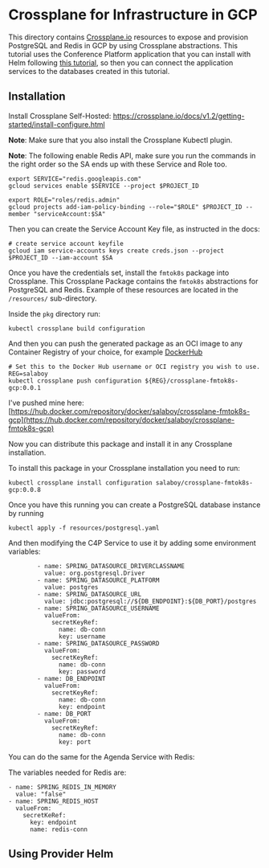 # Crossplane for Infrastructure in GCP

This directory contains [Crossplane.io](http://crossplane.io) resources to expose and provision PostgreSQL and Redis in GCP by using Crossplane abstractions. 
This tutorial uses the Conference Platform application that you can install with Helm following [this tutorial](../helm/README.md), so then you can connect the application services to the databases created in this tutorial. 


## Installation

Install Crossplane Self-Hosted: https://crossplane.io/docs/v1.2/getting-started/install-configure.html

**Note**: Make sure that you also install the Crossplane Kubectl plugin. 

**Note**: The following enable Redis API, make sure you run the commands in the right order so the SA ends up with these Service and Role too. 

```
export SERVICE="redis.googleapis.com"
gcloud services enable $SERVICE --project $PROJECT_ID

export ROLE="roles/redis.admin"
gcloud projects add-iam-policy-binding --role="$ROLE" $PROJECT_ID --member "serviceAccount:$SA"

```
Then you can create the Service Account Key file, as instructed in the docs: 

```
# create service account keyfile
gcloud iam service-accounts keys create creds.json --project $PROJECT_ID --iam-account $SA
```

Once you have the credentials set, install the `fmtok8s` package into Crossplane. This Crossplane Package contains the `fmtok8s` abstractions for PostgreSQL and Redis. Example of these resources are located in the `/resources/` sub-directory. 


Inside the `pkg` directory run:

```
kubectl crossplane build configuration
```

And then you can push the generated package as an OCI image to any Container Registry of your choice, for example [DockerHub](hub.docker.com)

```
# Set this to the Docker Hub username or OCI registry you wish to use.
REG=salaboy
kubectl crossplane push configuration ${REG}/crossplane-fmtok8s-gcp:0.0.1
```

I've pushed mine here: [https://hub.docker.com/repository/docker/salaboy/crossplane-fmtok8s-gcp](https://hub.docker.com/repository/docker/salaboy/crossplane-fmtok8s-gcp)

Now you can distribute this package and install it in any Crossplane installation. 

To install this package in your Crossplane installation you need to run: 

```
kubectl crossplane install configuration salaboy/crossplane-fmtok8s-gcp:0.0.8
```

Once you have this running you can create a PostgreSQL database instance by running

```
kubectl apply -f resources/postgresql.yaml
```

And then modifying the C4P Service to use it by adding some environment variables:

```
        - name: SPRING_DATASOURCE_DRIVERCLASSNAME
          value: org.postgresql.Driver 
        - name: SPRING_DATASOURCE_PLATFORM
          value: postgres
        - name: SPRING_DATASOURCE_URL
          value: jdbc:postgresql://${DB_ENDPOINT}:${DB_PORT}/postgres
        - name: SPRING_DATASOURCE_USERNAME
          valueFrom:
            secretKeyRef:
              name: db-conn
              key: username
        - name: SPRING_DATASOURCE_PASSWORD
          valueFrom:
            secretKeyRef:
              name: db-conn
              key: password
        - name: DB_ENDPOINT
          valueFrom:
            secretKeyRef:
              name: db-conn
              key: endpoint
        - name: DB_PORT
          valueFrom:
            secretKeyRef:
              name: db-conn
              key: port
```

You can do the same for the Agenda Service with Redis: 

The variables needed for Redis are: 

```
- name: SPRING_REDIS_IN_MEMORY
  value: "false"
- name: SPRING_REDIS_HOST
  valueFrom: 
    secretKeRef:
      key: endpoint
      name: redis-conn
```


## Using Provider Helm